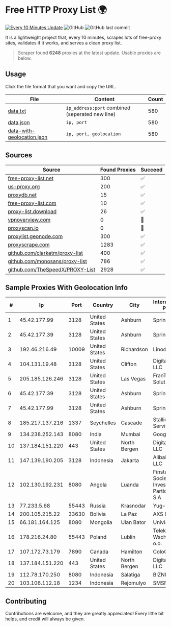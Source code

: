 
# Free HTTP Proxy List 🌍

[![Every 10 Minutes Update](https://github.com/mertguvencli/http-proxy-list/actions/workflows/main.yml/badge.svg?branch=main)](https://github.com/mertguvencli/http-proxy-list/actions/workflows/main.yml)
![GitHub](https://img.shields.io/github/license/mertguvencli/http-proxy-list)
![GitHub last commit](https://img.shields.io/github/last-commit/mertguvencli/http-proxy-list)

It is a lightweight project that, every 10 minutes, scrapes lots of free-proxy sites, validates if it works, and serves a clean proxy list.


> Scraper found **6248** proxies at the latest update. Usable proxies are below.

## Usage

Click the file format that you want and copy the URL.


|File|Content|Count|
|----|-------|-----|
|[data.txt](https://raw.githubusercontent.com/mertguvencli/http-proxy-list/main/proxy-list/data.txt)|`ip_address:port` combined (seperated new line)|580|
|[data.json](https://raw.githubusercontent.com/mertguvencli/http-proxy-list/main/proxy-list/data.json)|`ip, port`|580|
|[data-with-geolocation.json](https://raw.githubusercontent.com/mertguvencli/http-proxy-list/main/proxy-list/data-with-geolocation.json)|`ip, port, geolocation`|580|

## Sources

|Source|Found Proxies|Succeed|
|------|-------------|-------|
|[free-proxy-list.net](https://free-proxy-list.net)|300|✅|
|[us-proxy.org](https://www.us-proxy.org)|200|✅|
|[proxydb.net](http://proxydb.net)|15|✅|
|[free-proxy-list.com](https://free-proxy-list.com/?page=&port=&type%5B%5D=http&type%5B%5D=https&up_time=0&search=Search)|10|✅|
|[proxy-list.download](https://www.proxy-list.download/HTTP)|26|✅|
|[vpnoverview.com](https://vpnoverview.com/privacy/anonymous-browsing/free-proxy-servers)|0|🚫|
|[proxyscan.io](https://www.proxyscan.io)|0|🚫|
|[proxylist.geonode.com](https://proxylist.geonode.com/api/proxy-list?limit=300&page=1&sort_by=lastChecked&sort_type=desc&protocols=http,https)|300|✅|
|[proxyscrape.com](https://api.proxyscrape.com/v2/?request=displayproxies&protocol=http&timeout=10000&country=all&ssl=all&anonymity=all)|1283|✅|
|[github.com/clarketm/proxy-list](https://raw.githubusercontent.com/clarketm/proxy-list/master/proxy-list-raw.txt)|400|✅|
|[github.com/monosans/proxy-list](https://raw.githubusercontent.com/monosans/proxy-list/main/proxies/http.txt)|786|✅|
|[github.com/TheSpeedX/PROXY-List](https://raw.githubusercontent.com/TheSpeedX/PROXY-List/master/http.txt)|2928|✅|


## Sample Proxies With Geolocation Info

|#|Ip|Port|Country|City|Internet Service Provider|
|-|--|----|-------|----|-------------------------|
|1|45.42.177.99|3128|United States|Ashburn|Sprint|
|2|45.42.177.39|3128|United States|Ashburn|Sprint|
|3|192.46.216.49|10009|United States|Richardson|Linode, LLC|
|4|104.131.19.48|3128|United States|Clifton|DigitalOcean, LLC|
|5|205.185.126.246|3128|United States|Las Vegas|FranTech Solutions|
|6|45.42.177.39|3128|United States|Ashburn|Sprint|
|7|45.42.177.99|3128|United States|Ashburn|Sprint|
|8|185.217.137.216|1337|Seychelles|Cascade|Stallion Network Services Limited|
|9|134.238.252.143|8080|India|Mumbai|Google LLC|
|10|137.184.151.220|443|United States|North Bergen|DigitalOcean, LLC|
|11|147.139.190.205|3128|Indonesia|Jakarta|Alibaba.com LLC|
|12|102.130.192.231|8080|Angola|Luanda|Finstar - Sociedade de Investimento e Participacoes S.A|
|13|77.233.5.68|55443|Russia|Krasnodar|Yug-Link|
|14|200.105.215.22|33630|Bolivia|La Paz|AXS Bolivia S. A.|
|15|66.181.164.125|8080|Mongolia|Ulan Bator|Univision LLC|
|16|178.216.24.80|55443|Poland|Lublin|Telekomunikacja Wschod sp. z o.o.|
|17|107.172.73.179|7890|Canada|Hamilton|ColoCrossing|
|18|137.184.151.220|443|United States|North Bergen|DigitalOcean, LLC|
|19|112.78.170.250|8080|Indonesia|Salatiga|BIZNET|
|20|103.106.112.18|1234|Indonesia|Rejomulyo|SMSNET|



## Contributing

Contributions are welcome, and they are greatly appreciated! Every
little bit helps, and credit will always be given.

